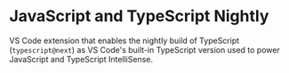 # JavaScript and TypeScript Nightly

VS Code extension that enables the nightly build of TypeScript (`typescript@next`) as VS Code's built-in TypeScript version used to power JavaScript and TypeScript IntelliSense.
